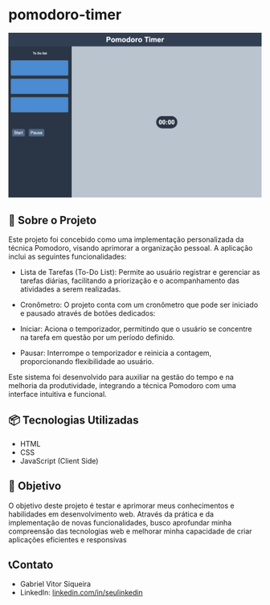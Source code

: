 # pomodoro-timer
![Print-do-projeto](./img/print.png)
## 🚀 Sobre o Projeto
Este projeto foi concebido como uma implementação personalizada da técnica Pomodoro, visando aprimorar a organização pessoal. A aplicação inclui as seguintes funcionalidades:

* Lista de Tarefas (To-Do List): Permite ao usuário registrar e gerenciar as tarefas diárias, facilitando a priorização e o acompanhamento das atividades a serem realizadas.

* Cronômetro: O projeto conta com um cronômetro que pode ser iniciado e pausado através de botões dedicados:

* Iniciar: Aciona o temporizador, permitindo que o usuário se concentre na tarefa em questão por um período definido.

* Pausar: Interrompe o temporizador e reinicia a contagem, proporcionando flexibilidade ao usuário.

Este sistema foi desenvolvido para auxiliar na gestão do tempo e na melhoria da produtividade, integrando a técnica Pomodoro com uma interface intuitiva e funcional.

## 📦 Tecnologias Utilizadas
* HTML
* CSS
* JavaScript (Client Side)

## 📌 Objetivo 
O objetivo deste projeto é testar e aprimorar meus conhecimentos e habilidades em desenvolvimento web. Através da prática e da implementação de novas funcionalidades, busco aprofundar minha compreensão das tecnologias web e melhorar minha capacidade de criar aplicações eficientes e responsivas

## 📞Contato
* Gabriel Vitor Siqueira
* LinkedIn: [linkedin.com/in/seulinkedin](https://www.linkedin.com/in/gabriel-vitor-siqueira/)
